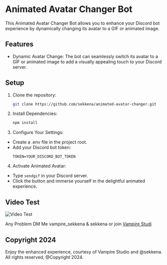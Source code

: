 # Animated Avatar Changer Bot
This Animated Avatar Changer Bot allows you to enhance your Discord bot experience by dynamically changing its avatar to a GIF or animated image.

## Features
- Dynamic Avatar Change: The bot can seamlessly switch its avatar to a GIF or animated image to add a visually appealing touch to your Discord server.


## Setup

1. Clone the repository:
   ```bash
   git clone https://github.com/sekkena/animated-avatar-changer.git

2. Install Dependencies:
    ```bash
    npm install 

3. Configure Your Settings:
- Create a .env file in the project root.
- Add your Discord bot token:
    ```env
    TOKEN=YOUR_DISCORD_BOT_TOKEN

4. Activate Animated Avatar:
- Type `sendgif` in your Discord server.
- Click the button and immerse yourself in the delightful animated experience.

## Video Test
![Video Test](https://cdn.discordapp.com/attachments/1197829880340037673/1209342736399077386/test___Builder_Bot_-_Discord_2024-02-20_05-31-42.gif?ex=65e69330&is=65d41e30&hm=d90da5ae2978887e787634152b7d839b0d53ca56136192ed9a3e515a395e7a4e&)

Any Problem DM Me vampire_sekkena & sekkena or join [Vampire Studi](https://discord.gg/vms)
## Copyright 2024
 Enjoy the enhanced experience, courtesy of Vampire Studio and @sekkena. All rights reserved, @Copyright 2024.
